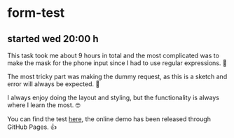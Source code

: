 # form-test
## started wed 20:00 h

This task took me about 9 hours in total and the most complicated was to make the mask for the phone input since I had to use regular expressions. :grimacing: 

The most tricky part was making the dummy request, as this is a sketch and error will always be expected. :thinking:

I always enjoy doing the layout and styling, but the functionality is always where I learn the most. :nerd_face:

You can find the test [here](), the online demo has been released through GitHub Pages. :+1:


